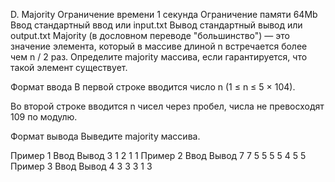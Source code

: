 D. Majority
Ограничение времени 1 секунда
Ограничение памяти 64Mb
Ввод стандартный ввод или input.txt
Вывод стандартный вывод или output.txt
Majority (в дословном переводе "большинство") — это значение элемента, который в массиве длиной n встречается более чем n / 2 раз. Определите majority массива, если гарантируется, что такой элемент существует.

Формат ввода
В первой строке вводится число n (1 ≤ n ≤ 5 × 104).

Во второй строке вводится n чисел через пробел, числа не превосходят 109 по модулю.

Формат вывода
Выведите majority массива.

Пример 1
Ввод Вывод
3
1 2 1
1
Пример 2
Ввод Вывод
7
7 5 5 5 5 4 5
5
Пример 3
Ввод Вывод
4
3 3 3 1
3
